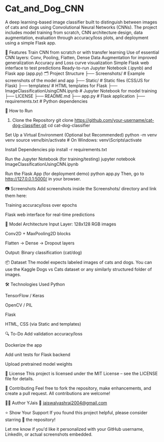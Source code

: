 # Cat_and_Dog_CNN
A deep learning-based image classifier built to distinguish between images of cats and dogs using Convolutional Neural Networks (CNNs). The project includes model training from scratch, CNN architecture design, data augmentation, evaluation through accuracy/loss plots, and deployment using a simple Flask app.

🚀 Features
Train CNN from scratch or with transfer learning
Use of essential CNN layers: Conv, Pooling, Flatten, Dense
Data Augmentation for improved generalization
Accuracy and Loss curve visualization
Simple Flask web interface to test predictions
Ready-to-run Jupyter Notebook (.ipynb) and Flask app (app.py)
🗂 Project Structure
├── Screenshots/ # Example screenshots of the model and app ├── Static/ # Static files (CSS/JS for Flask) ├── templates/ # HTML templates for Flask ├── ImageClassificationUsingCNN.ipynb # Jupyter Notebook for model training ├── LICENSE ├── README.md ├── app.py # Flask application ├── requirements.txt # Python dependencies


🧪 How to Run
1. Clone the Repository
git clone https://github.com/your-username/cat-dog-classifier.git cd cat-dog-classifier

Set Up a Virtual Environment (Optional but Recommended) python -m venv venv source venv/bin/activate # On Windows: venv\Scripts\activate

Install Dependencies pip install -r requirements.txt

Run the Jupyter Notebook (for training/testing) jupyter notebook ImageClassificationUsingCNN.ipynb

Run the Flask App (for deployment demo) python app.py Then, go to http://127.0.0.1:5000/ in your browser.

📷 Screenshots Add screenshots inside the Screenshots/ directory and link them here:

Training accuracy/loss over epochs

Flask web interface for real-time predictions

🧠 Model Architecture Input Layer: 128x128 RGB images

Conv2D + MaxPooling2D blocks

Flatten → Dense → Dropout layers

Output: Binary classification (cat/dog)

📦 Dataset The model expects labeled images of cats and dogs. You can use the Kaggle Dogs vs Cats dataset or any similarly structured folder of images.

🛠 Technologies Used Python

TensorFlow / Keras

OpenCV / PIL

Flask

HTML, CSS (via Static and templates)

🔍 To-Do Add validation accuracy/loss

Dockerize the app

Add unit tests for Flask backend

Upload pretrained model weights

📄 License This project is licensed under the MIT License – see the LICENSE file for details.

🤝 Contributing Feel free to fork the repository, make enhancements, and create a pull request. All contributions are welcome!

🙋‍♂ Author YJais 📧 jaiswalyashraj2004@gmail.com

⭐ Show Your Support If you found this project helpful, please consider starring 🌟 the repository!

Let me know if you'd like it personalized with your GitHub username, LinkedIn, or actual screenshots embedded.
